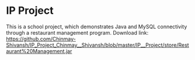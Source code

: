 # IP Project

 This is a school project, which demonstrates Java and MySQL connectivity through a restaurant management program.
Download link:
https://github.com/Chinmay-Shivansh/IP_Project_Chinmay__Shivansh/blob/master/IP__Project/store/Restaurant%20Management.jar
